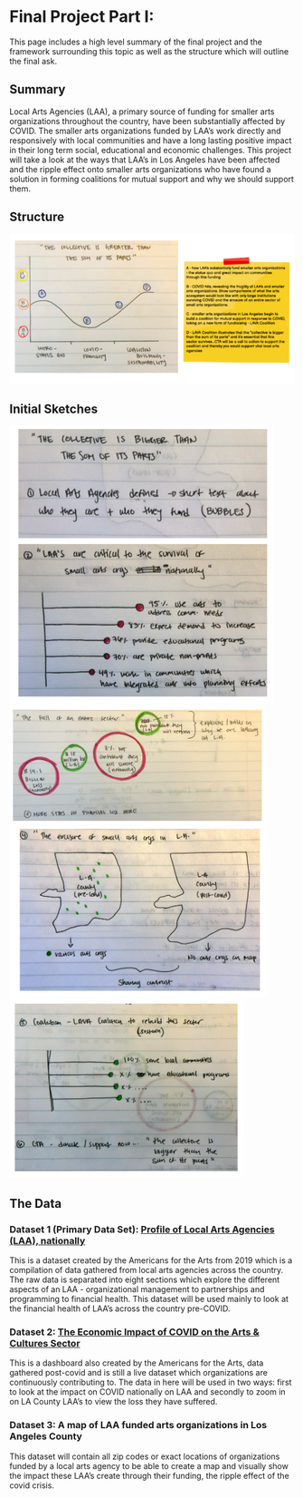 # Final Project Part I: 

This page includes a high level summary of the final project and the framework surrounding this topic as well as the structure which will outline the final ask. 

## Summary

Local Arts Agencies (LAA), a primary source of funding for smaller arts organizations throughout the country, have been substantially affected by COVID. 
The smaller arts organizations funded by LAA’s work directly and responsively with local communities and have a long lasting positive impact in their long term social, educational and economic challenges. 
This project will take a look at the ways that LAA’s in Los Angeles have been affected and the ripple effect onto smaller arts organizations who have found a solution in forming coalitions for mutual support and why we should support them. 

## Structure

<img src="./TSWD_Final Part I_sketch 1.png">

## Initial Sketches

<img src="./TSWD_Final Part I_sketch 2.png">

<img src="./TSWD_Final Part I_sketch 3.png">

<img src="./TSWD_Final Part I_sketch 4.png">

## The Data

### Dataset 1 (Primary Data Set): [Profile of Local Arts Agencies (LAA), nationally](https://www.americansforthearts.org/by-program/networks-and-councils/local-arts-network/facts-and-figures/profile-of-local-arts-agencies)

This is a dataset created by the Americans for the Arts from 2019 which is a compilation of data gathered from local arts agencies across the country. The raw data is separated into eight sections which explore the different aspects of an LAA - organizational management to partnerships and programming to financial health. This dataset will be used mainly to look at the financial health of LAA’s across the country pre-COVID.

### Dataset 2: [The Economic Impact of COVID on the Arts & Cultures Sector](https://www.americansforthearts.org/by-topic/disaster-preparedness/the-economic-impact-of-coronavirus-on-the-arts-and-culture-sector)
This is a dashboard also created by the Americans for the Arts, data gathered post-covid and is still a live dataset which organizations are continuously contributing to. The data in here will be used in two ways: first to look at the impact on COVID nationally on LAA and secondly to zoom in on LA County LAA’s to view the loss they have suffered. 

### Dataset 3: A map of LAA funded arts organizations in Los Angeles County
This dataset will contain all zip codes or exact locations of organizations funded by a local arts agency to be able to create a map and visually show the impact these LAA’s create through their funding, the ripple effect of the covid crisis. 
